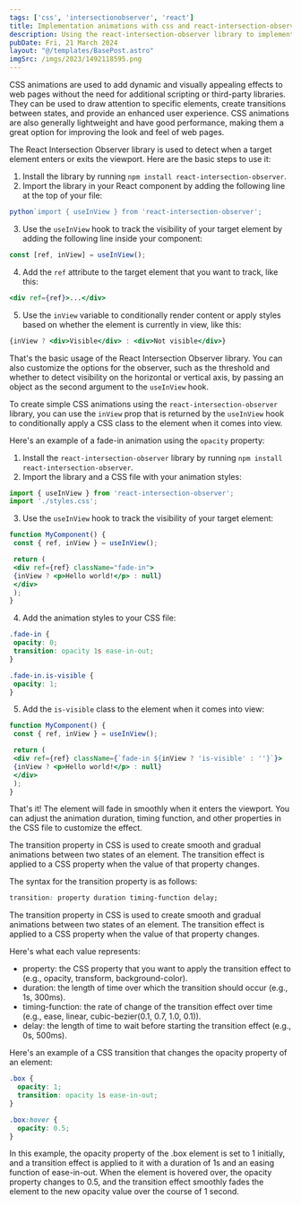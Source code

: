 ```yaml
---
tags: ['css', 'intersectionobserver', 'react']
title: Implementation animations with css and react-intersection-observer
description: Using the react-intersection-observer library to implement animations with css
pubDate: Fri, 21 March 2024
layout: "@/templates/BasePost.astro"
imgSrc: /imgs/2023/1492118595.png
---
```

CSS animations are used to add dynamic and visually appealing effects to web pages without the need for additional scripting or third-party libraries. They can be used to draw attention to specific elements, create transitions between states, and provide an enhanced user experience. CSS animations are also generally lightweight and have good performance, making them a great option for improving the look and feel of web pages.


The React Intersection Observer library is used to detect when a target element enters or exits the viewport. Here are the basic steps to use it:

1. Install the library by running `npm install react-intersection-observer`.
2. Import the library in your React component by adding the following line at the top of your file:


```jsx
python`import { useInView } from 'react-intersection-observer';
```
3. Use the `useInView` hook to track the visibility of your target element by adding the following line inside your component:


```jsx
const [ref, inView] = useInView();
```
4. Add the `ref` attribute to the target element that you want to track, like this:


```jsx
<div ref={ref}>...</div>
```
5. Use the `inView` variable to conditionally render content or apply styles based on whether the element is currently in view, like this:


```jsx
{inView ? <div>Visible</div> : <div>Not visible</div>}
```

That's the basic usage of the React Intersection Observer library. You can also customize the options for the observer, such as the threshold and whether to detect visibility on the horizontal or vertical axis, by passing an object as the second argument to the `useInView` hook.


To create simple CSS animations using the `react-intersection-observer` library, you can use the `inView` prop that is returned by the `useInView` hook to conditionally apply a CSS class to the element when it comes into view.

Here's an example of a fade-in animation using the `opacity` property:

1. Install the `react-intersection-observer` library by running `npm install react-intersection-observer`.
2. Import the library and a CSS file with your animation styles:


```jsx
import { useInView } from 'react-intersection-observer';
import './styles.css';
```
3. Use the `useInView` hook to track the visibility of your target element:


```jsx
function MyComponent() {
 const { ref, inView } = useInView();

 return (
 <div ref={ref} className="fade-in">
 {inView ? <p>Hello world!</p> : null}
 </div>
 );
}
```
4. Add the animation styles to your CSS file:


```css
.fade-in {
 opacity: 0;
 transition: opacity 1s ease-in-out;
}

.fade-in.is-visible {
 opacity: 1;
}
```
5. Add the `is-visible` class to the element when it comes into view:


```jsx
function MyComponent() {
 const { ref, inView } = useInView();

 return (
 <div ref={ref} className={`fade-in ${inView ? 'is-visible' : ''}`}>
 {inView ? <p>Hello world!</p> : null}
 </div>
 );
}
```

That's it! The element will fade in smoothly when it enters the viewport. You can adjust the animation duration, timing function, and other properties in the CSS file to customize the effect.


The transition property in CSS is used to create smooth and gradual animations between two states of an element. The transition effect is applied to a CSS property when the value of that property changes.

The syntax for the transition property is as follows:

```css
transition: property duration timing-function delay;
```

The transition property in CSS is used to create smooth and gradual animations between two states of an element. The transition effect is applied to a CSS property when the value of that property changes.

Here's what each value represents:

* property: the CSS property that you want to apply the transition effect to (e.g., opacity,  transform, background-color).
* duration: the length of time over which the transition should occur (e.g., 1s, 300ms).
* timing-function: the rate of change of the transition effect over time (e.g., ease, linear, cubic-bezier(0.1, 0.7, 1.0, 0.1)).
* delay: the length of time to wait before starting the transition effect (e.g., 0s, 500ms).

Here's an example of a CSS transition that changes the opacity property of an element:

```css
.box {
  opacity: 1;
  transition: opacity 1s ease-in-out;
}

.box:hover {
  opacity: 0.5;
}
```

In this example, the opacity property of the .box element is set to 1 initially, and a transition effect is applied to it with a duration of 1s and an easing function of ease-in-out. When the element is hovered over, the opacity property changes to 0.5, and the transition effect smoothly fades the element to the new opacity value over the course of 1 second.
